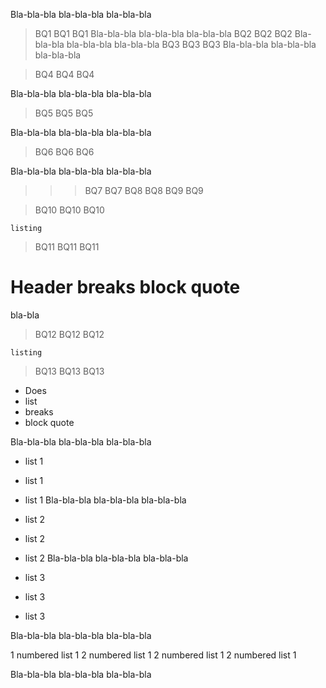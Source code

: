 Bla-bla-bla bla-bla-bla bla-bla-bla
>BQ1
>BQ1
>BQ1
Bla-bla-bla bla-bla-bla bla-bla-bla
 >BQ2
 >BQ2
 >BQ2
Bla-bla-bla bla-bla-bla bla-bla-bla
 > BQ3
 > BQ3
 > BQ3
Bla-bla-bla bla-bla-bla bla-bla-bla

>BQ4
>BQ4
>BQ4

Bla-bla-bla bla-bla-bla bla-bla-bla

 >BQ5
 >BQ5
 >BQ5

Bla-bla-bla bla-bla-bla bla-bla-bla

 > BQ6
 > BQ6
 > BQ6

Bla-bla-bla bla-bla-bla bla-bla-bla

 > > > BQ7
 > > > BQ7
 > > BQ8
 > > BQ8
 > BQ9
 > BQ9

 > BQ10
 > BQ10
 > BQ10
```
listing
```

 > BQ11
 > BQ11
 > BQ11
# Header breaks block quote

bla-bla

 > BQ12
 > BQ12
 > BQ12
```
listing
```
 > BQ13
 > BQ13
 > BQ13
 - Does
 - list
 - breaks
 - block quote

Bla-bla-bla bla-bla-bla bla-bla-bla
- list 1
- list 1
- list 1
Bla-bla-bla bla-bla-bla bla-bla-bla
 - list 2
 - list 2
 - list 2
Bla-bla-bla bla-bla-bla bla-bla-bla

- list 3
- list 3
- list 3

Bla-bla-bla bla-bla-bla bla-bla-bla

1 numbered list 1
2 numbered list 1
2 numbered list 1
2 numbered list 1

Bla-bla-bla bla-bla-bla bla-bla-bla

